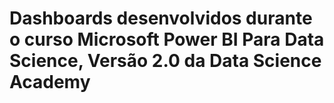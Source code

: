# Dashboards desenvolvidos durante o curso Microsoft Power BI Para Data Science, Versão 2.0 da Data Science Academy
